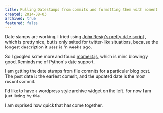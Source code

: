 ```yaml
---
title: Pulling Datestamps from commits and formatting them with moment.js
created: 2014-08-03
archived: true
featured: false
---
```


Date stamps are working.  I tried using [John Resig's pretty date script](http://ejohn.org/blog/javascript-pretty-date/)
, which is pretty nice, but is only suited for twitter-like situations, because the longest description it uses is 'n weeks ago'.

So I googled some more and found [moment.js](http://momentjs.com/), which is mind blowingly good.  Reminds me of Python's date support.

I am getting the date stamps from file commits for a particular blog post.  The post date is the earliest commit, and the updated date is the most recent commit.

I'd like to have a wordpress style archive widget on the left.  For now I am just listing by title.

I am suprised how quick that has come together.